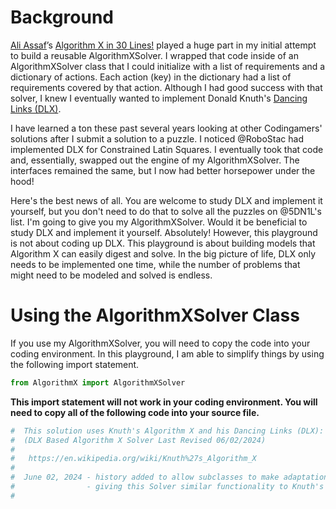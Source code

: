 # Background

[Ali Assaf]( https://www.cs.mcgill.ca/~aassaf9/index.html)’s [Algorithm X in 30 Lines!]( https://www.cs.mcgill.ca/~aassaf9/python/algorithm_x.html) played a huge part in my initial attempt to build a reusable AlgorithmXSolver. I wrapped that code inside of an AlgorithmXSolver class that I could initialize with a list of requirements and a dictionary of actions. Each action (key) in the dictionary had a list of requirements covered by that action. Although I had good success with that solver, I knew I eventually wanted to implement Donald Knuth's [Dancing Links (DLX)]( https://en.wikipedia.org/wiki/Dancing_Links).

I have learned a ton these past several years looking at other Codingamers' solutions after I submit a solution to a puzzle. I noticed @RoboStac had implemented DLX for Constrained Latin Squares. I eventually took that code and, essentially, swapped out the engine of my AlgorithmXSolver. The interfaces remained the same, but I now had better horsepower under the hood!

Here's the best news of all. You are welcome to study DLX and implement it yourself, but you don't need to do that to solve all the puzzles on @5DN1L's list. I'm going to give you my AlgorithmXSolver. Would it be beneficial to study DLX and implement it yourself. Absolutely! However, this playground is not about coding up DLX. This playground is about building models that Algorithm X can easily digest and solve. In the big picture of life, DLX only needs to be implemented one time, while the number of problems that might need to be modeled and solved is endless.

# Using the AlgorithmXSolver Class

If you use my AlgorithmXSolver, you will need to copy the code into your coding environment. In this playground, I am able to simplify things by using the following import statement.

```python
from AlgorithmX import AlgorithmXSolver
```

__This import statement will not work in your coding environment. You will need to copy all of the following code into your source file.__

```python
#  This solution uses Knuth's Algorithm X and his Dancing Links (DLX):
#  (DLX Based Algorithm X Solver Last Revised 06/02/2024)
#
#   https://en.wikipedia.org/wiki/Knuth%27s_Algorithm_X
#
#  June 02, 2024 - history added to allow subclasses to make adaptations for multiplicity.
#                - giving this Solver similar functionality to Knuth's Algorithm M.
#
```
